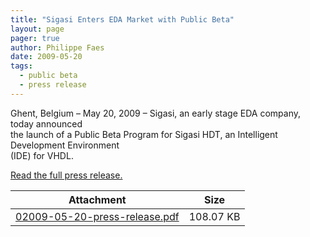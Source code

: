 ```yaml
---
title: "Sigasi Enters EDA Market with Public Beta"
layout: page 
pager: true
author: Philippe Faes
date: 2009-05-20
tags: 
  - public beta
  - press release
---
```

<div class="content">
<p>Ghent, Belgium &#8211; May 20, 2009 &#8211; Sigasi, an early stage EDA company, today announced<br/>the launch of a Public Beta Program for Sigasi HDT, an Intelligent Development Environment<br/>(IDE) for VHDL.</p><p><a href="/sites/www.sigasi.com/files/02009-05-20-press-release.pdf">Read the full press release.</a></p><table id="attachments" class="sticky-enabled"> <thead><tr><th>Attachment</th><th>Size</th> </tr></thead><tbody> <tr class="odd"><td><a href="http://www.sigasi.com/sites/www.sigasi.com/files/02009-05-20-press-release.pdf">02009-05-20-press-release.pdf</a></td><td>108.07 KB</td> </tr></tbody></table>  </div>

